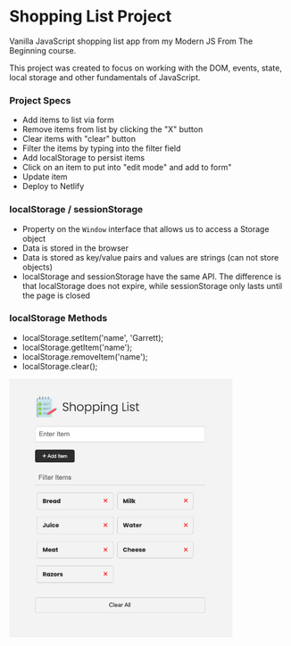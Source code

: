 # Shopping List Project

Vanilla JavaScript shopping list app from my Modern JS From The Beginning course.

This project was created to focus on working with the DOM, events, state, local storage and other fundamentals of JavaScript.

### Project Specs

- Add items to list via form
- Remove items from list by clicking the "X" button
- Clear items with "clear" button
- Filter the items by typing into the filter field
- Add localStorage to persist items
- Click on an item to put into "edit mode" and add to form"
- Update item
- Deploy to Netlify

### localStorage / sessionStorage

- Property on the `Window` interface that allows us to access a Storage object
- Data is stored in the browser
- Data is stored as key/value pairs and values are strings (can not store objects)
- localStorage and sessionStorage have the same API. The difference is that localStorage does not expire, while sessionStorage only lasts until the page is closed

### localStorage Methods

- localStorage.setItem('name', 'Garrett);
- localStorage.getItem('name');
- localStorage.removeItem('name');
- localStorage.clear();

<img src="images/screen.png" width="400">
